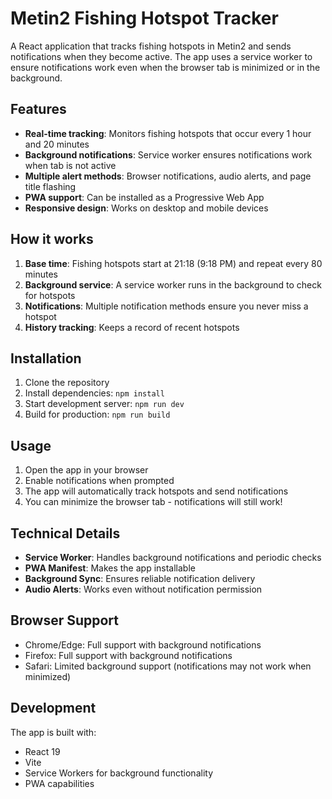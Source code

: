 # Metin2 Fishing Hotspot Tracker

A React application that tracks fishing hotspots in Metin2 and sends notifications when they become active. The app uses a service worker to ensure notifications work even when the browser tab is minimized or in the background.

## Features

- **Real-time tracking**: Monitors fishing hotspots that occur every 1 hour and 20 minutes
- **Background notifications**: Service worker ensures notifications work when tab is not active
- **Multiple alert methods**: Browser notifications, audio alerts, and page title flashing
- **PWA support**: Can be installed as a Progressive Web App
- **Responsive design**: Works on desktop and mobile devices

## How it works

1. **Base time**: Fishing hotspots start at 21:18 (9:18 PM) and repeat every 80 minutes
2. **Background service**: A service worker runs in the background to check for hotspots
3. **Notifications**: Multiple notification methods ensure you never miss a hotspot
4. **History tracking**: Keeps a record of recent hotspots

## Installation

1. Clone the repository
2. Install dependencies: `npm install`
3. Start development server: `npm run dev`
4. Build for production: `npm run build`

## Usage

1. Open the app in your browser
2. Enable notifications when prompted
3. The app will automatically track hotspots and send notifications
4. You can minimize the browser tab - notifications will still work!

## Technical Details

- **Service Worker**: Handles background notifications and periodic checks
- **PWA Manifest**: Makes the app installable
- **Background Sync**: Ensures reliable notification delivery
- **Audio Alerts**: Works even without notification permission

## Browser Support

- Chrome/Edge: Full support with background notifications
- Firefox: Full support with background notifications  
- Safari: Limited background support (notifications may not work when minimized)

## Development

The app is built with:
- React 19
- Vite
- Service Workers for background functionality
- PWA capabilities
